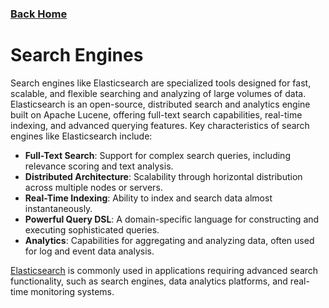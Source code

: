 ### [Back Home](../../README.md)
# Search Engines

Search engines like Elasticsearch are specialized tools designed for fast, scalable, and flexible searching and analyzing of large volumes of data. Elasticsearch is an open-source, distributed search and analytics engine built on Apache Lucene, offering full-text search capabilities, real-time indexing, and advanced querying features. Key characteristics of search engines like Elasticsearch include:

- **Full-Text Search**: Support for complex search queries, including relevance scoring and text analysis.
- **Distributed Architecture**: Scalability through horizontal distribution across multiple nodes or servers.
- **Real-Time Indexing**: Ability to index and search data almost instantaneously.
- **Powerful Query DSL**: A domain-specific language for constructing and executing sophisticated queries.
- **Analytics**: Capabilities for aggregating and analyzing data, often used for log and event data analysis.

[Elasticsearch](https://www.elastic.co/elasticsearch) is commonly used in applications requiring advanced search functionality, such as search engines, data analytics platforms, and real-time monitoring systems.